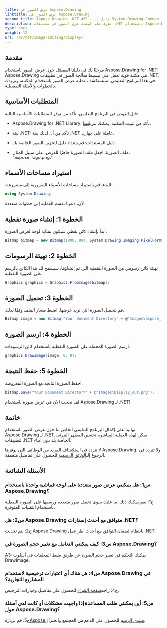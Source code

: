 ```yaml
---
title: عرض الصور في Aspose.Drawing
linktitle: عرض الصور في Aspose.Drawing
second_title: Aspose.Drawing .NET API - بديل لـ System.Drawing.Common
description: تعرف على كيفية عرض الصور في تطبيقات .NET باستخدام Aspose.Drawing. اتبع البرنامج التعليمي الخاص بنا للحصول على خطوات سهلة وتحسين المحتوى المرئي الخاص بك.
type: docs
weight: 12
url: /ar/net/image-editing/display/
---
```

## مقدمة

مرحبًا بك في دليلنا المفصّل حول عرض الصور باستخدام Aspose.Drawing for .NET! Aspose.Drawing هي مكتبة قوية تعمل على تبسيط معالجة الصور في تطبيقات .NET. في هذا البرنامج التعليمي، سنستكشف عملية عرض الصور باستخدام المكتبة، ونزودك بالخطوات والأمثلة التفصيلية.

## المتطلبات الأساسية

قبل الغوص في البرنامج التعليمي، تأكد من توفر المتطلبات الأساسية التالية:

-  Aspose.Drawing for .NET Library: تأكد من تثبيت المكتبة. يمكنك تنزيله[هنا](https://releases.aspose.com/drawing/net/).

- بيئة .NET: تأكد من أن لديك بيئة .NET عاملة على جهازك.

- دليل المستندات: قم بإعداد دليل لتخزين الصور الخاصة بك.

- ملف الصورة: اجعل ملف الصورة جاهزًا للعرض، على سبيل المثال، "aspose_logo.png."

## استيراد مساحات الأسماء

للبدء، قم باستيراد مساحات الأسماء الضرورية إلى مشروعك:

```csharp
using System.Drawing;
```

الآن، دعونا نقسم العملية إلى خطوات متعددة.

## الخطوة 1: إنشاء صورة نقطية

ابدأ بإنشاء كائن نقطي سيكون بمثابة لوحة لعرض الصورة.

```csharp
Bitmap bitmap = new Bitmap(1000, 800, System.Drawing.Imaging.PixelFormat.Format32bppPArgb);
```

## الخطوة 2: تهيئة الرسومات

تهيئة كائن رسومي من الصورة النقطية التي تم إنشاؤها. سيسمح لك هذا الكائن بالرسم على الصورة النقطية.

```csharp
Graphics graphics = Graphics.FromImage(bitmap);
```

## الخطوة 3: تحميل الصورة

قم بتحميل الصورة التي تريد عرضها. اضبط مسار الملف وفقًا لذلك.

```csharp
Bitmap image = new Bitmap("Your Document Directory" + @"Images\aspose_logo.png");
```

## الخطوة 4: ارسم الصورة

ارسم الصورة المحملة على الصورة النقطية باستخدام كائن الرسومات.

```csharp
graphics.DrawImage(image, 0, 0);
```

## الخطوة 5: حفظ النتيجة

احفظ الصورة الناتجة مع الصورة المعروضة.

```csharp
bitmap.Save("Your Document Directory" + @"Images\Display_out.png");
```

لقد نجحت الآن في عرض صورة باستخدام Aspose.Drawing لـ .NET!

## خاتمة

تهانينا على إكمال البرنامج التعليمي الخاص بنا حول عرض الصور باستخدام Aspose.Drawing لـ .NET. يمكن لهذه العملية المباشرة تحسين المظهر المرئي لتطبيقات .NET الخاصة بك دون عناء.

لا تتردد في استكشاف المزيد من الوظائف التي يوفرها Aspose.Drawing، ولا تتردد في الرجوع إلى[الوثائق الرسمية](https://reference.aspose.com/drawing/net/) للحصول على تفاصيل متعمقة.

## الأسئلة الشائعة

### س1: هل يمكنني عرض صور متعددة على لوحة قماشية واحدة باستخدام Aspose.Drawing؟

ج1: نعم يمكنك ذلك. ما عليك سوى تحميل صور متعددة ورسمها على الصورة النقطية باستخدام التقنيات المتوفرة.

### س2: هل Aspose.Drawing متوافق مع أحدث إصدارات .NET؟

ج2: يتم تحديث Aspose.Drawing بانتظام لضمان التوافق مع أحدث أطر عمل .NET.

### س3: كيف يمكنني التعامل مع تغيير حجم الصورة في Aspose.Drawing؟

A3: يمكنك التحكم في تغيير حجم الصورة عن طريق ضبط المعلمات في أسلوب DrawImage.

### س4: هل هناك أي اعتبارات ترخيصية لاستخدام Aspose.Drawing في المشاريع التجارية؟

ج4: راجع[صفحة الشراء](https://purchase.aspose.com/buy) للحصول على تفاصيل وخيارات الترخيص.

### س5: أين يمكنني طلب المساعدة إذا واجهت مشكلات أو كانت لدي أسئلة حول Aspose.Drawing؟

 ج5: قم بزيارة[Aspose.منتدى الرسم](https://forum.aspose.com/c/diagram/17) للحصول على الدعم من المجتمع والخبراء.